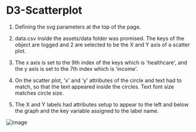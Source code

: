 # D3-Scatterplot

1)  Defining the svg parameters at the top of the page.

2)  data.csv inside the assets/data folder was promised.  The keys of the object are logged and 2 are selected to be the X and Y axis of a scatter plot.

3)  The x axis is set to the 9th index of the keys which is 'healthcare', and the y axis is set to the 7th index which is 'income'.

4)  On the scatter plot, 'x' and 'y' attributes of the circle and text had to match, so that the text appeared inside the circles.  Text font size matches circle size.

5)  The X and Y labels had attributes setup to appear to the left and below the graph and the key variable assigned to the label name.

![image](https://user-images.githubusercontent.com/80318883/132767103-38f3d922-90d9-4d51-938e-87ed9bd976fa.png)
